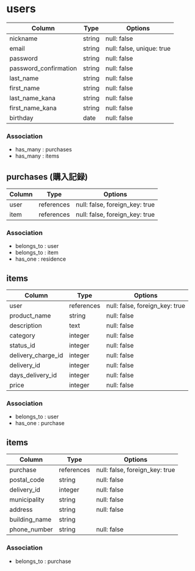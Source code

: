# users

| Column                | Type   | Options                   |
| ------                | ------ | ------------------------- |
| nickname              | string | null: false               |
| email                 | string | null: false, unique: true |
| password              | string | null: false               |
| password_confirmation | string | null: false               |
| last_name             | string | null: false               |
| first_name            | string | null: false               |
| last_name_kana        | string | null: false               |
| first_name_kana       | string | null: false               |
| birthday              | date   | null: false               |

### Association
- has_many : purchases
- has_many : items

## purchases (購入記録)

| Column | Type       | Options                        |
| ------ | ---------- | ------------------------------ |
| user   | references | null: false, foreign_key: true |
| item   | references | null: false, foreign_key: true |

### Association
- belongs_to : user
- belongs_to : item
- has_one    : residence

## items

| Column                      | Type       | Options                        |
| --------------------------- | ---------- | ------------------------------ |
| user                        | references | null: false, foreign_key: true |
| product_name                | string     | null: false                    |
| description                 | text       | null: false                    |
| category                    | integer    | null: false                    |
| status_id                   | integer    | null: false                    |
| delivery_charge_id          | integer    | null: false                    |
| delivery_id                 | integer    | null: false                    |
| days_delivery_id            | integer    | null: false                    |
| price                       | integer    | null: false                    |

### Association
- belongs_to : user
- has_one    : purchase

## items

| Column                      | Type       | Options                        |
| --------------------------- | ---------- | ------------------------------ |
| purchase                    | references | null: false, foreign_key: true |
| postal_code                 | string     | null: false                    |
| delivery_id                 | integer    | null: false                    |
| municipality                | string     | null: false                    |
| address                     | string     | null: false                    |
| building_name               | string     |                                |
| phone_number                | string     | null: false                    |

### Association
- belongs_to : purchase